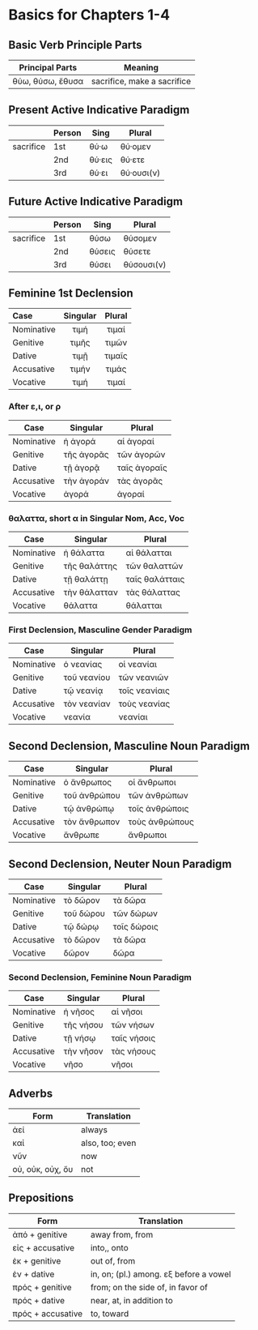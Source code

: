 # Basics for Chapters 1-4

## Basic Verb Principle Parts

| Principal Parts  | Meaning                     |
| ---------------- | --------------------------- |
| θύω, θύσω, ἔθυσα | sacrifice, make a sacrifice |

## Present Active Indicative Paradigm

|           | Person | Sing   | Plural     |
| --------- | ------ | ------ | ---------- |
| sacrifice  | 1st    | θύ·ω   | θύ·ομεν    |
|           | 2nd    | θύ·εις | θύ·ετε     |
|           | 3rd    | θύ·ει  | θύ·ουσι(ν) |

## Future Active Indicative Paradigm

|           | Person | Sing   | Plural     |
| --------- | ------ | ------ | ---------- |
| sacrifice  | 1st    | θύσω   | θύσομεν    |
|           | 2nd    | θύσεις | θύσετε     |
|           | 3rd    | θύσει  | θύσουσι(ν) |

## Feminine 1st Declension

| Case       | Singular | Plural |
| :--------- | :------: | :----: |
| Nominative |   τιμή   | τιμαί  |
| Genitive   |  τιμῆς   | τιμῶν  |
| Dative     |   τιμῇ   | τιμαῖς |
| Accusative |  τιμήν   | τιμάς  |
| Vocative   |   τιμή   | τιμαί  |

### After ε,ι, or ρ

| Case       | Singular   | Plural       |
| ---------- | ---------- | ------------ |
| Nominative | ἡ ἀγορά    | αἱ ἀγοραί    |
| Genitive   | τῆς ἀγορᾶς | τῶν ἀγορῶν   |
| Dative     | τῇ ἀγορᾷ   | ταῖς ἀγοραῖς |
| Accusative | τὴν ἀγοράν | τὰς ἀγορᾶς   |
| Vocative   | ἀγορά      | ἀγοραί       |

### θαλαττα, short α in Singular Nom, Acc, Voc

| Case       | Singular     | Plural         |
| ---------- | ------------ | -------------- |
| Nominative | ἡ θάλαττα    | αἱ θάλατται    |
| Genitive   | τῆς θαλάττης | τῶν θαλαττῶν   |
| Dative     | τῇ θαλάττῃ   | ταῖς θαλάτταις |
| Accusative | τὴν θάλατταν | τὰς θάλαττας   |
| Vocative   | θάλαττα      | θάλατται       |

### First Declension, Masculine Gender Paradigm

| Case       | Singular    | Plural        |
| ---------- | ----------- | ------------- |
| Nominative | ὁ νεανίας   | οἱ νεανίαι    |
| Genitive   | τοῦ νεανίου | τῶν νεανιῶν   |
| Dative     | τῷ νεανίᾳ   | τοῖς νεανίαις |
| Accusative | τὸν νεανίαν | τοὺς νεανίας  |
| Vocative   | νεανία      | νεανίαι       |

## Second Declension, Masculine Noun Paradigm

| Case       | Singular     | Plural         |
| ---------- | ------------ | -------------- |
| Nominative | ὁ ἄνθρωπος   | οἱ ἄνθρωποι    |
| Genitive   | τοῦ ἀνθρώπου | τῶν ἀνθρώπων   |
| Dative     | τῷ ἀνθρώπῳ   | τοῖς ἀνθρώποις |
| Accusative | τὸν ἄνθρωπον | τοὺς ἀνθρώπους |
| Vocative   | ἄνθρωπε      | ἄνθρωποι       |

## Second Declension, Neuter Noun Paradigm

| Case       | Singular  | Plural      |
| ---------- | --------- | ----------- |
| Nominative | τὸ δῶρον  | τὰ δῶρα     |
| Genitive   | τοῦ δώρου | τῶν δώρων   |
| Dative     | τῷ δώρῳ   | τοῖς δώροις |
| Accusative | τὸ δῶρον  | τὰ δῶρα     |
| Vocative   | δῶρον     | δῶρα        |

### Second Declension, Feminine Noun Paradigm

| Case       | Singular  | Plural      |
| ---------- | --------- | ----------- |
| Nominative | ἡ νῆσος   | αἱ νῆσοι    |
| Genitive   | τῆς νήσου | τῶν νήσων   |
| Dative     | τῇ νήσῳ   | ταῖς νήσοις |
| Accusative | τὴν νῆσον | τὰς νήσους  |
| Vocative   | νῆσο      | νῆσοι       |

## Adverbs

| Form             | Translation     |
| ---------------- | --------------- |
| ἀεί              | always          |
| καἰ              | also, too; even |
| νῦν              | now             |
| οὐ, οὐκ, οὐχ, ὄυ | not             |

## Prepositions

| Form              | Translation                            |
| ----------------- | -------------------------------------- |
| ἀπό + genitive    | away from, from                        |
| εἰς + accusative  | into,, onto                            |
| ἐκ + genitive     | out of, from                           |
| ἐν + dative       | in, on; (pl.) among. εξ before a vowel |
| πρός + genitive   | from; on the side of, in favor of      |
| πρός + dative     | near, at, in addition to               |
| πρός + accusative | to, toward                             |

